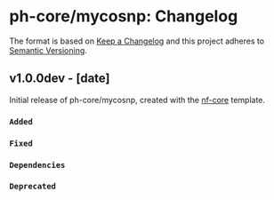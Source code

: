 # ph-core/mycosnp: Changelog

The format is based on [Keep a Changelog](https://keepachangelog.com/en/1.0.0/)
and this project adheres to [Semantic Versioning](https://semver.org/spec/v2.0.0.html).

## v1.0.0dev - [date]

Initial release of ph-core/mycosnp, created with the [nf-core](https://nf-co.re/) template.

### `Added`

### `Fixed`

### `Dependencies`

### `Deprecated`
